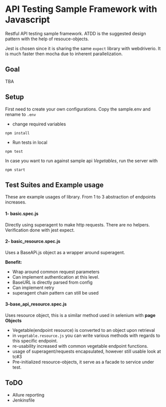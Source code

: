 # API Testing Sample Framework with Javascript
Restful API testing sample framework. ATDD is the suggested design pattern with the help of resouce-objects.

Jest is chosen since it is sharing the same `expect` library with webdriverio. 
It is much faster then mocha due to inherent parallelization. 

## Goal

TBA

## Setup
First need to create your own configurations.
Copy the sample.env and rename to `.env`
- change required variables

```npm install```

- Run tests in local

```npm test```

In case you want to run against sample api *Vegetables*, 
run the server with

```npm start```

## Test Suites and Example usage
These are example usages of library. From 1 to 3 abstraction of endpoints increases.

#### 1- basic.spec.js
Directly using superagent to make http requests.
There are no helpers. Verification done with jest expect.

#### 2- basic_resource.spec.js
Uses a BaseAPi.js object as a wrapper around superagent.

**Benefit:**

- Wrap around common request parameters
- Can implement authentication at this level.
- BaseURL is directly parsed from config
- Can implement retry
- superagent chain pattern can still be used

#### 3-base_api_resource.spec.js
Uses resource object, this is a similar method used in selenium with **page Objects**

- Vegetable(endpoint resource) is converted to an object upon retrieval
- in `vegetable.resource.js` you can write various methods with regards to this specific endpoint.
- re-usability increased with common vegetable endpoint functions.
- usage of superagent/requests encapsulated, however still usable look at tc#3
- Pre-initialized resource-objects, it serve as a facade to service under test.

## ToDO
- Allure reporting
- Jenkinsfile
